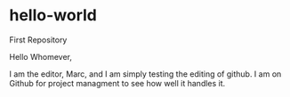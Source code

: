 # hello-world
First Repository

Hello Whomever,

I am the editor, Marc, and I am simply testing the editing of github.
I am on Github for project managment to see how well it handles it.
